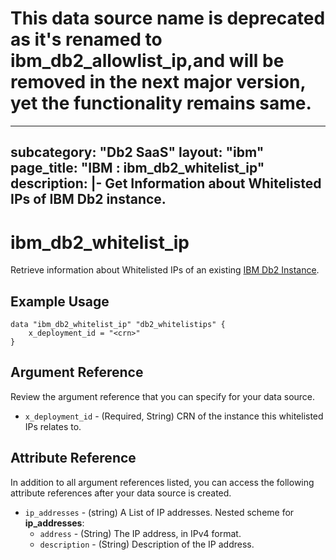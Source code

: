 # This data source name is deprecated as it's renamed to ibm_db2_allowlist_ip,and will be removed in the next major version, yet the functionality remains same.

---
subcategory: "Db2 SaaS"
layout: "ibm"
page_title: "IBM : ibm_db2_whitelist_ip"
description: |-
  Get Information about Whitelisted IPs of IBM Db2 instance.
---

# ibm_db2_whitelist_ip

Retrieve information about Whitelisted IPs of an existing [IBM Db2 Instance](https://cloud.ibm.com/docs/Db2onCloud).

## Example Usage

```hcl
data "ibm_db2_whitelist_ip" "db2_whitelistips" {
    x_deployment_id = "<crn>"
}
```
## Argument Reference

Review the argument reference that you can specify for your data source.

* `x_deployment_id` - (Required, String) CRN of the instance this whitelisted IPs relates to.

## Attribute Reference

In addition to all argument references listed, you can access the following attribute references after your data source is created.
* `ip_addresses` - (string) A List of IP addresses.
Nested scheme for **ip_addresses**:
    * `address` - (String) The IP address, in IPv4 format.
    * `description` - (String) Description of the IP address.